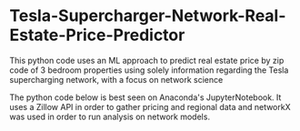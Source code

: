 # Tesla-Supercharger-Network-Real-Estate-Price-Predictor
This python code uses an ML approach to predict real estate price by zip code of 3 bedroom properties using solely information regarding the Tesla supercharging network, with a focus on network science 

The python code below is best seen on Anaconda's JupyterNotebook. It uses a Zillow API in order to gather pricing and regional data and networkX was used in order to run analysis on network models. 
